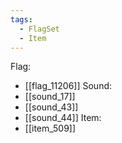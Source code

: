 ```yaml
---
tags:
  - FlagSet
  - Item
---
```

Flag:
- [[flag_11206]]
Sound:
- [[sound_17]]
- [[sound_43]]
- [[sound_44]]
Item:
- [[item_509]]
